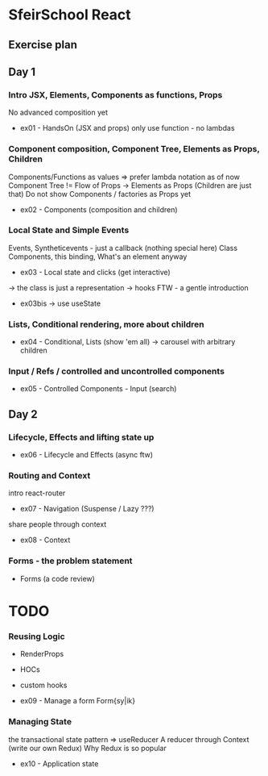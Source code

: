 # SfeirSchool React

## Exercise plan

## Day 1

### Intro JSX, Elements, Components as functions, Props

No advanced composition yet

- ex01 - HandsOn (JSX and props)
  only use function - no lambdas

### Component composition, Component Tree, Elements as Props, Children

Components/Functions as values => prefer lambda notation as of now
Component Tree != Flow of Props -> Elements as Props (Children are just that)
Do not show Components / factories as Props yet

- ex02 - Components (composition and children)

### Local State and Simple Events

Events, Syntheticevents - just a callback (nothing special here)
Class Components, this binding, What's an element anyway

- ex03 - Local state and clicks (get interactive)

-> the class is just a representation
-> hooks FTW - a gentle introduction

- ex03bis -> use useState

### Lists, Conditional rendering, more about children

- ex04 - Conditional, Lists (show 'em all)
  -> carousel with arbitrary children

### Input / Refs / controlled and uncontrolled components

- ex05 - Controlled Components - Input (search)

## Day 2

### Lifecycle, Effects and lifting state up

- ex06 - Lifecycle and Effects (async ftw)

### Routing and Context

intro react-router

- ex07 - Navigation
  (Suspense / Lazy ???)

share people through context

- ex08 - Context

### Forms - the problem statement

- Forms (a code review)

# TODO

### Reusing Logic

- RenderProps
- HOCs
- custom hooks

- ex09 - Manage a form
  Form{sy|ik}

### Managing State

the transactional state pattern => useReducer
A reducer through Context (write our own Redux)
Why Redux is so popular

- ex10 - Application state
